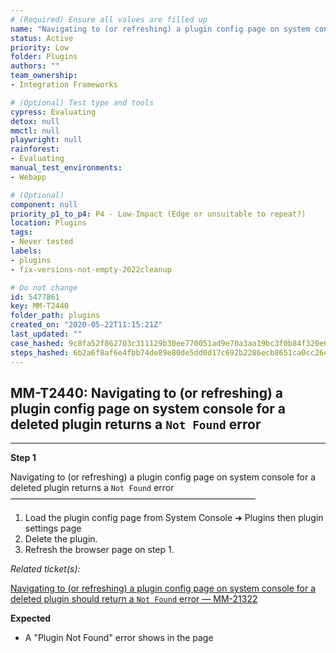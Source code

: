 ```yaml
---
# (Required) Ensure all values are filled up
name: "Navigating to (or refreshing) a plugin config page on system console for a deleted plugin returns a `Not Found` error"
status: Active
priority: Low
folder: Plugins
authors: ""
team_ownership: 
- Integration Frameworks

# (Optional) Test type and tools
cypress: Evaluating
detox: null
mmctl: null
playwright: null
rainforest: 
- Evaluating
manual_test_environments: 
- Webapp

# (Optional)
component: null
priority_p1_to_p4: P4 - Low-Impact (Edge or unsuitable to repeat?)
location: Plugins
tags: 
- Never tested
labels: 
- plugins
- fix-versions-not-empty-2022cleanup

# Do not change
id: 5477861
key: MM-T2440
folder_path: plugins
created_on: "2020-05-22T11:15:21Z"
last_updated: ""
case_hashed: 9c8fa52f862703c311129b30ee770051ad9e70a3aa19bc3f0b84f320e63568671d8210ff0859e1007c47d31eb3614e1c
steps_hashed: 6b2a6f8af6e4fbb74de89e80de5dd0d17c692b2286ecb8651ca0cc26e46e4c7cb6a07536149be9bb513a75d9cc2646a3
---
```


## MM-T2440: Navigating to (or refreshing) a plugin config page on system console for a deleted plugin returns a `Not Found` error

---

**Step 1**

Navigating to (or refreshing) a plugin config page on system console for a deleted plugin returns a `Not Found` error\
————————————————————————————

1. Load the plugin config page from System Console ➜ Plugins then plugin settings page
2. Delete the plugin.
3. Refresh the browser page on step 1.

_Related ticket(s):_

[Navigating to (or refreshing) a plugin config page on system console for a deleted plugin should return a `Not Found` error — MM-21322](https://mattermost.atlassian.net/browse/MM-21322)

**Expected**

- A "Plugin Not Found" error shows in the page
